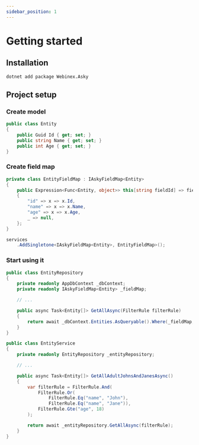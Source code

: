 ```yaml
---
sidebar_position: 1
---
```


# Getting started

## Installation

```shell
dotnet add package Webinex.Asky
```

## Project setup

### Create model

```csharp title="Entity.cs"
public class Entity
{
    public Guid Id { get; set; }
    public string Name { get; set; }
    public int Age { get; set; }
}
```

### Create field map

```csharp title="EntityFieldMap.cs"
private class EntityFieldMap : IAskyFieldMap<Entity>
{
    public Expression<Func<Entity, object>> this[string fieldId] => fieldId switch
    {
        "id" => x => x.Id,
        "name" => x => x.Name,
        "age" => x => x.Age,
        _ => null,
    };
}
```

```csharp title="Program.cs"
services
    .AddSingletone<IAskyFieldMap<Entity>, EntityFieldMap>();
```

### Start using it

```csharp title="EntityRepository.cs"
public class EntityRepository
{
    private readonly AppDbContext _dbContext;
    private readonly IAskyFieldMap<Entity> _fieldMap;

    // ...

    public async Task<Entity[]> GetAllAsync(FilterRule filterRule)
    {
        return await _dbContext.Entities.AsQueryable().Where(_fieldMap, filterRule).ToArrayAsync();
    }
}
```

```csharp title="EntityService.cs"
public class EntityService
{
    private readonly EntityRepository _entityRepository;

    // ...

    public async Task<Entity[]> GetAllAdultJohnsAndJanesAsync()
    {
        var filterRule = FilterRule.And(
            FilterRule.Or(
                FilterRule.Eq("name", "John"),
                FilterRule.Eq("name", "Jane")),
            FilterRule.Gte("age", 18)
        );

        return await _entityRepository.GetAllAsync(filterRule);
    }
}
```
